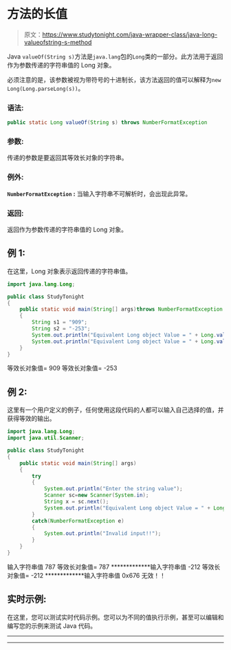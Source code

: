 # 方法的长值

> 原文：<https://www.studytonight.com/java-wrapper-class/java-long-valueofstring-s-method>

Java `valueOf(String s)`方法是`java.lang`包的`Long`类的一部分。此方法用于返回作为参数传递的字符串值的 Long 对象。

必须注意的是，该参数被视为带符号的十进制长，该方法返回的值可以解释为`new Long(Long.parseLong(s))`。

### 语法:

```java
public static Long valueOf(String s) throws NumberFormatException 
```

### 参数:

传递的参数是要返回其等效长对象的字符串。

### 例外:

**`NumberFormatException` :** 当输入字符串不可解析时，会出现此异常。

### 返回:

返回作为参数传递的字符串值的 Long 对象。

## 例 1:

在这里，Long 对象表示返回传递的字符串值。

```java
import java.lang.Long;

public class StudyTonight 
{  
	public static void main(String[] args)throws NumberFormatException
	{  
		String s1 = "909";
		String s2 = "-253";
		System.out.println("Equivalent Long object Value = " + Long.valueOf(s1));//returns a Long object representing the String specified 
		System.out.println("Equivalent Long object Value = " + Long.valueOf(s2));//returns a Long object representing the String specified    
	}  
}
```

等效长对象值= 909
等效长对象值= -253

## 例 2:

这里有一个用户定义的例子，任何使用这段代码的人都可以输入自己选择的值，并获得等效的输出。

```java
import java.lang.Long;
import java.util.Scanner;

public class StudyTonight 
{  
	public static void main(String[] args)
	{    
		try
		{
			System.out.println("Enter the string value");
			Scanner sc=new Scanner(System.in);
			String x = sc.next();
			System.out.println("Equivalent Long object Value = " + Long.valueOf(x));//returns a Long object representing the string specified 
		}
		catch(NumberFormatException e)
		{
			System.out.println("Invalid input!!");
		}
	}  
} 
```

输入字符串值
787
等效长对象值= 787
*************输入字符串值
-212
等效长对象值= -212
*************输入字符串值
0x676
无效！！

## 实时示例:

在这里，您可以测试实时代码示例。您可以为不同的值执行示例，甚至可以编辑和编写您的示例来测试 Java 代码。

* * *

* * *